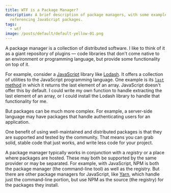 ```yaml
---
title: WTF is a Package Manager?
description: A brief description of package managers, with some examples using
  referencing JavaScript packages.
tags:
  - wtf
image: /posts/default/default-yellow-01.png
---
```


A package manager is a collection of distributed software. I like to think of it as a giant repository of plugins — code libraries that don't come native to an environment or programming language, but provide some functionality on top of it.

For example, consider a [JavaScript](/posts/wtf-is-javascript/) library like [Lodash](/posts/wtf-is-lodash/). It offers a collection of utilities to the JavaScript programming language. One example is its [`last` method](https://lodash.com/docs#last/) in which it returns the last element of an array. JavaScript doesn't offer this by default. I could write my own function to handle extracting the last element of an array, or I could install the Lodash library to handle that functionality for me.

But packages can be much more complex. For example, a server-side language may have packages that handle authenticating users for an application.

One benefit of using well-maintained and distributed packages is that they are supported and tested by the community. That means you can grab solid, stable code that just works, and write less code for your project.

A package manager typically works in conjunction with a _registry_ or a place where packages are hosted. These may both be supported by the same provider or may be separated. For example, with JavaScript, NPM is both the package manager (the command-line tool) as well as the registry. But there are other package managers for JavaScript, like [Yarn](https://yarnpkg.com/), which handle just the command-line portion, but use NPM as the source (the registry) for the packages they install.
